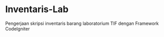 # Inventaris-Lab

Pengerjaan skripsi inventaris barang laboratorium TIF dengan Framework CodeIgniter